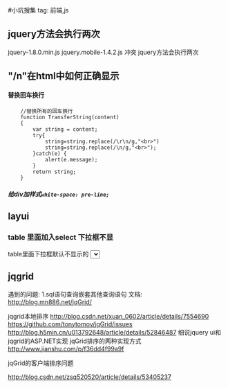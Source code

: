 #小坑搜集
 tag: 前端,js
 
## jquery方法会执行两次

jquery-1.8.0.min.js  jquery.mobile-1.4.2.js 冲突 jquery方法会执行两次

## "/n"在html中如何正确显示
 
####  替换回车换行
 
```
    //替换所有的回车换行
    function TransferString(content)
    {
        var string = content;
        try{
            string=string.replace(/\r\n/g,"<br>")
            string=string.replace(/\n/g,"<br>");
        }catch(e) {
            alert(e.message);
        }
        return string;
    }
```

##### 给div加样式`white-space: pre-line;`


## layui
###  table 里面加入select 下拉框不显

table里面下拉框默认不显示的 <select lay-ignore>可以显示，但是没有layui的样式
http://fly.layui.com/jie/16653/

## jqgrid


遇到的问题:
1.sql语句查询嵌套其他查询语句
文档: http://blog.mn886.net/jqGrid/

jqgrid本地排序
http://blog.csdn.net/xuan_0602/article/details/7554690
https://github.com/tonytomov/jqGrid/issues
http://blog.h5min.cn/u013792648/article/details/52846487
细说jquery ui和jqgrid的ASP.NET实现
jqGrid排序的两种实现方式  http://www.jianshu.com/p/f36dd4f99a9f
 
jqGrid的客户端排序问题

http://blog.csdn.net/zsq520520/article/details/53405237 